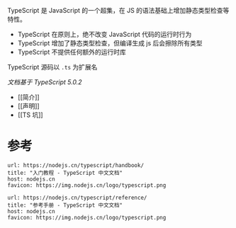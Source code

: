 TypeScript 是 JavaScript 的一个超集，在 JS 的语法基础上增加静态类型检查等特性。
- TypeScript 在原则上，绝不改变 JavaScript 代码的运行时行为
- TypeScript 增加了静态类型检查，但编译生成 js 后会擦除所有类型
- TypeScript 不提供任何额外的运行时库

TypeScript 源码以 `.ts` 为扩展名

*文档基于 TypeScript 5.0.2*

- [[简介]]
- [[声明]]
- [[TS 坑]]

# 参考

```cardlink
url: https://nodejs.cn/typescript/handbook/
title: "入门教程 - TypeScript 中文文档"
host: nodejs.cn
favicon: https://img.nodejs.cn/logo/typescript.png
```

```cardlink
url: https://nodejs.cn/typescript/reference/
title: "参考手册 - TypeScript 中文文档"
host: nodejs.cn
favicon: https://img.nodejs.cn/logo/typescript.png
```

